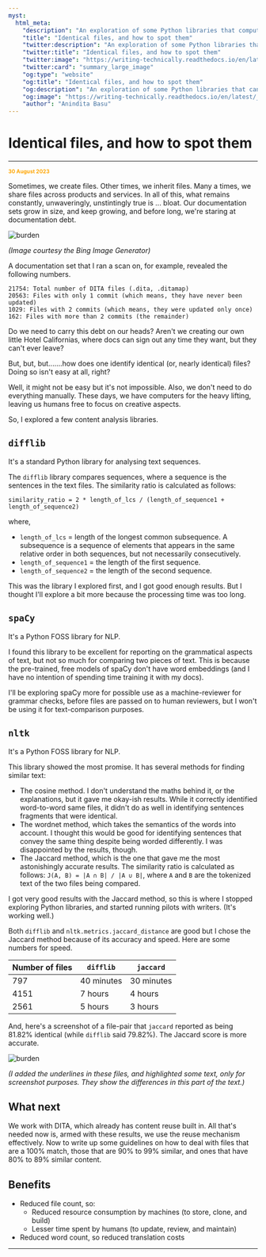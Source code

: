 ```yaml
---
myst:
  html_meta:
    "description": "An exploration of some Python libraries that compute a similarity score for all files in a given directory"
    "title": "Identical files, and how to spot them"
    "twitter:description": "An exploration of some Python libraries that can help compute a similarity score for files in a given repository"
    "twitter:title": "Identical files, and how to spot them"
    "twitter:image": "https://writing-technically.readthedocs.io/en/latest/_static/burden.png"
    "twitter:card": "summary_large_image"
    "og:type": "website"
    "og:title": "Identical files, and how to spot them"
    "og:description": "An exploration of some Python libraries that can help compute a similarity score for files in a given repository"
    "og:image": "https://writing-technically.readthedocs.io/en/latest/_static/burden.png"
    "author": "Anindita Basu"
---
```


# Identical files, and how to spot them

<hr/>
<p style="font-weight:bold;font-size:75%;color:orange">30 August 2023</p>

Sometimes, we create files. Other times, we inherit files. Many a times, we share files across products and services. In all of this, what remains constantly, unwaveringly, unstintingly true is ... bloat. Our documentation sets grow in size, and keep growing, and before long, we're staring at documentation debt.

![burden](/images/burden.png)

*(Image courtesy the Bing Image Generator)*

A documentation set that I ran a scan on, for example, revealed the following numbers.

```
21754: Total number of DITA files (.dita, .ditamap)
20563: Files with only 1 commit (which means, they have never been updated)
1029: Files with 2 commits (which means, they were updated only once)
162: Files with more than 2 commits (the remainder)
```

Do we need to carry this debt on our heads? Aren't we creating our own little Hotel Californias, where docs can sign out any time they want, but they can't ever leave?

But, but, but.......how does one identify identical (or, nearly identical) files? Doing so isn't easy at all, right?

Well, it might not be easy but it's not impossible. Also, we don't need to do everything manually. These days, we have computers for the heavy lifting, leaving us humans free to focus on creative aspects.

So, I explored a few content analysis libraries.

## `difflib`

It's a standard Python library for analysing text sequences.

The `difflib` library compares sequences, where a sequence is the sentences in the text files. The similarity ratio is calculated as follows:

 `similarity_ratio = 2 * length_of_lcs / (length_of_sequence1 + length_of_sequence2)`

where,

-  `length_of_lcs` = length of the longest common subsequence. A subsequence is a sequence of elements that appears in the same relative order in both sequences, but not necessarily consecutively.
-  `length_of_sequence1` = the length of the first sequence.
-  `length_of_sequence2` = the length of the second sequence.

This was the library I explored first, and I got good enough results. But I thought I'll explore a bit more because the processing time was too long. 

## `spaCy`

It's a Python FOSS library for NLP.

I found this library to be excellent for reporting on the grammatical aspects of text, but not so much for comparing two pieces of text. This is because the pre-trained, free models of spaCy don't have word embeddings (and I have no intention of spending time training it with my docs).

I'll be exploring spaCy more for possible use as a machine-reviewer for grammar checks, before files are passed on to human reviewers, but I won't be using it for text-comparison purposes.

## `nltk`

It's a Python FOSS library for NLP.

This library showed the most promise. It has several methods for finding similar text:

-  The cosine method. I don't understand the maths behind it, or the explanations, but it gave me okay-ish results. While it correctly identified word-to-word same files, it didn't do as well in identifying sentences fragments that were identical.
-  The wordnet method, which takes the semantics of the words into account. I thought this would be good for identifying sentences that convey the same thing despite being worded differently. I was disappointed by the results, though.
-  The Jaccard method, which is the one that gave me the most astonishingly accurate results. The similarity ratio is calculated as follows: `J(A, B) = |A ∩ B| / |A ∪ B|`, where `A` and `B` are the tokenized text of the two files being compared.

I got very good results with the Jaccard method, so this is where I stopped exploring Python libraries, and started running pilots with writers. (It's working well.) 

Both `difflib` and `nltk.metrics.jaccard_distance` are good but I chose the Jaccard method because of its accuracy and speed. Here are some numbers for speed.

| Number of files | `difflib` |	`jaccard` |
|---|---|---|
| 797 | 40 minutes | 30 minutes |
| 4151 | 7 hours | 4 hours |
| 2561 | 5 hours | 3 hours |

And, here's a screenshot of a file-pair that `jaccard` reported as being 81.82% identical (while `difflib` said 79.82%). The Jaccard score is more accurate.  

![burden](/images/almost_identical_2.png)

*(I added the underlines in these files, and highlighted some text, only for screenshot purposes. They show the differences in this part of the text.)*

## What next

We work with DITA, which already has content reuse built in. All that's needed now is, armed with these results, we use the reuse mechanism effectively. Now to write up some guidelines on how to deal with files that are a 100% match, those that are 90% to 99% similar, and ones that have 80% to 89% similar content.

## Benefits

-  Reduced file count, so: 
    -  Reduced resource consumption by machines (to store, clone, and build)
	-  Lesser time spent by humans (to update, review, and maintain)
-  Reduced word count, so reduced translation costs

<hr/>
